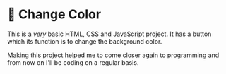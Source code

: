 # 🎨 Change Color

This is a <em>very</em> basic HTML, CSS and JavaScript project. It has a button which its function is to change the background color.

Making this project helped me to come closer again to programming and from now on I'll be coding on a regular basis.